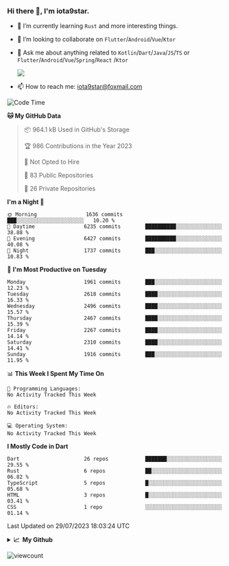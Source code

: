 ### Hi there 👋, I'm iota9star.

- 🌱 I’m currently learning `Rust` and more interesting things.
- 👯 I’m looking to collaborate on `Flutter`/`Android`/`Vue`/`Ktor`
- 💬 Ask me about anything related to `Kotlin`/`Dart`/`Java`/`JS`/`TS` or `Flutter`/`Android`/`Vue`/`Spring`/`React`
  /`Ktor`
  
  ![](https://github-readme-stats.vercel.app/api/top-langs?username=iota9star&show_icons=true&locale=en&layout=compact)
  
- 📫 How to reach me: [iota9star@foxmail.com](iota9star@foxmail.com)


<!--START_SECTION:waka-->
![Code Time](http://img.shields.io/badge/Code%20Time-3%2C090%20hrs%2054%20mins-blue)

**🐱 My GitHub Data** 

> 📦 964.1 kB Used in GitHub's Storage 
 > 
> 🏆 986 Contributions in the Year 2023
 > 
> 🚫 Not Opted to Hire
 > 
> 📜 83 Public Repositories 
 > 
> 🔑 26 Private Repositories 
 > 
**I'm a Night 🦉** 

```text
🌞 Morning                1636 commits        ███░░░░░░░░░░░░░░░░░░░░░░   10.20 % 
🌆 Daytime                6235 commits        ██████████░░░░░░░░░░░░░░░   38.88 % 
🌃 Evening                6427 commits        ██████████░░░░░░░░░░░░░░░   40.08 % 
🌙 Night                  1737 commits        ███░░░░░░░░░░░░░░░░░░░░░░   10.83 % 
```
📅 **I'm Most Productive on Tuesday** 

```text
Monday                   1961 commits        ███░░░░░░░░░░░░░░░░░░░░░░   12.23 % 
Tuesday                  2618 commits        ████░░░░░░░░░░░░░░░░░░░░░   16.33 % 
Wednesday                2496 commits        ████░░░░░░░░░░░░░░░░░░░░░   15.57 % 
Thursday                 2467 commits        ████░░░░░░░░░░░░░░░░░░░░░   15.39 % 
Friday                   2267 commits        ████░░░░░░░░░░░░░░░░░░░░░   14.14 % 
Saturday                 2310 commits        ████░░░░░░░░░░░░░░░░░░░░░   14.41 % 
Sunday                   1916 commits        ███░░░░░░░░░░░░░░░░░░░░░░   11.95 % 
```


📊 **This Week I Spent My Time On** 

```text
💬 Programming Languages: 
No Activity Tracked This Week

🔥 Editors: 
No Activity Tracked This Week

💻 Operating System: 
No Activity Tracked This Week
```

**I Mostly Code in Dart** 

```text
Dart                     26 repos            ███████░░░░░░░░░░░░░░░░░░   29.55 % 
Rust                     6 repos             ██░░░░░░░░░░░░░░░░░░░░░░░   06.82 % 
TypeScript               5 repos             █░░░░░░░░░░░░░░░░░░░░░░░░   05.68 % 
HTML                     3 repos             █░░░░░░░░░░░░░░░░░░░░░░░░   03.41 % 
CSS                      1 repo              ░░░░░░░░░░░░░░░░░░░░░░░░░   01.14 % 
```




 Last Updated on 29/07/2023 18:03:24 UTC
<!--END_SECTION:waka-->

<details>
  <summary><b>📈&nbsp;&nbsp;My Github</b></summary>
  <br>
  <img src='https://github-profile-trophy.vercel.app/?username=iota9star'>
  <img src='https://bad-apple-github-readme.vercel.app/api?show_bg=1&username=iota9star&hide_title=true'>
  <img src='http://cr-skills-chart-widget.azurewebsites.net/api/api?username=iota9star'>
  <img src='https://github-readme-stats.vercel.app/api/wakatime?username=iota9star&layout=compact'>
</details>


![viewcount](https://count.getloli.com/get/@iota9star?theme=rule34)
